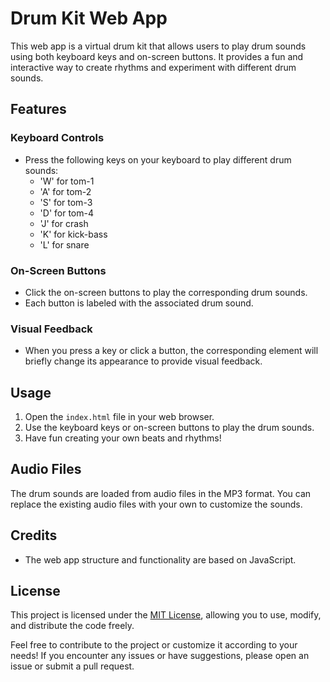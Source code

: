 # Drum Kit Web App

This web app is a virtual drum kit that allows users to play drum sounds using both keyboard keys and on-screen buttons. It provides a fun and interactive way to create rhythms and experiment with different drum sounds.

## Features

### Keyboard Controls

- Press the following keys on your keyboard to play different drum sounds:
  - 'W' for tom-1
  - 'A' for tom-2
  - 'S' for tom-3
  - 'D' for tom-4
  - 'J' for crash
  - 'K' for kick-bass
  - 'L' for snare

### On-Screen Buttons

- Click the on-screen buttons to play the corresponding drum sounds.
- Each button is labeled with the associated drum sound.

### Visual Feedback

- When you press a key or click a button, the corresponding element will briefly change its appearance to provide visual feedback.

## Usage

1. Open the `index.html` file in your web browser.
2. Use the keyboard keys or on-screen buttons to play the drum sounds.
3. Have fun creating your own beats and rhythms!


## Audio Files

The drum sounds are loaded from audio files in the MP3 format. You can replace the existing audio files with your own to customize the sounds.

## Credits
- The web app structure and functionality are based on JavaScript.

## License

This project is licensed under the [MIT License](LICENSE), allowing you to use, modify, and distribute the code freely.

Feel free to contribute to the project or customize it according to your needs! If you encounter any issues or have suggestions, please open an issue or submit a pull request.
